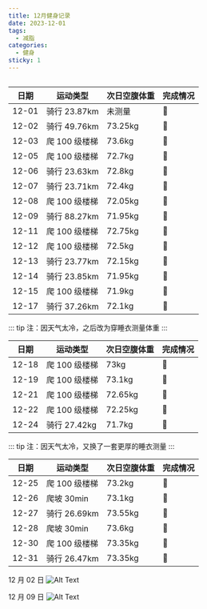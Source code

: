 ```yaml
---
title: 12月健身记录
date: 2023-12-01
tags:
  - 减脂
categories:
  - 健身
sticky: 1
---
```


<img src="https://www.ohpooh.space/%E5%81%A5%E8%BA%AB%2Fechart%2F202312.png" alt="">

<!-- more -->

| 日期  | 运动类型      | 次日空腹体重 | 完成情况 |
| ----- | ------------- | ------------ | -------- |
| 12-01 | 骑行 23.87km  | 未测量       | :100:    |
| 12-02 | 骑行 49.76km  | 73.25kg      | :100:    |
| 12-03 | 爬 100 级楼梯 | 73.6kg       | :100:    |
| 12-05 | 爬 100 级楼梯 | 72.7kg       | :100:    |
| 12-06 | 骑行 23.63km  | 72.8kg       | :100:    |
| 12-07 | 骑行 23.71km  | 72.4kg       | :100:    |
| 12-08 | 爬 100 级楼梯 | 72.05kg      | :100:    |
| 12-09 | 骑行 88.27km  | 71.95kg      | :100:    |
| 12-11 | 爬 100 级楼梯 | 72.75kg      | :100:    |
| 12-12 | 爬 100 级楼梯 | 72.5kg       | :100:    |
| 12-13 | 骑行 23.77km  | 72.15kg      | :100:    |
| 12-14 | 骑行 23.85km  | 71.95kg      | :100:    |
| 12-15 | 爬 100 级楼梯 | 71.9kg       | :100:    |
| 12-17 | 骑行 37.26km  | 72.1kg       | :100:    |

::: tip
注：因天气太冷，之后改为穿睡衣测量体重
:::

| 日期  | 运动类型      | 次日空腹体重 | 完成情况 |
| ----- | ------------- | ------------ | -------- |
| 12-18 | 爬 100 级楼梯 | 73kg         | :100:    |
| 12-19 | 爬 100 级楼梯 | 73.1kg       | :100:    |
| 12-21 | 爬 100 级楼梯 | 72.65kg      | :100:    |
| 12-22 | 爬 100 级楼梯 | 72.25kg      | :100:    |
| 12-24 | 骑行 27.42kg  | 71.7kg       | :100:    |

::: tip
注：因天气太冷，又换了一套更厚的睡衣测量
:::

| 日期  | 运动类型      | 次日空腹体重 | 完成情况 |
| ----- | ------------- | ------------ | -------- |
| 12-25 | 爬 100 级楼梯 | 73.2kg       | :100:    |
| 12-26 | 爬坡 30min    | 73.1kg       | :100:    |
| 12-27 | 骑行 26.69km  | 73.55kg      | :100:    |
| 12-28 | 爬坡 30min    | 73.6kg       | :100:    |
| 12-30 | 爬 100 级楼梯 | 73.35kg      | :100:    |
| 12-31 | 骑行 26.47km  | 73.35kg      | :100:    |

12 月 02 日
![Alt Text](https://www.ohpooh.space/%E5%81%A5%E8%BA%AB%2F%E9%AA%91%E8%A1%8C%2F20231202.jpg)

12 月 09 日
![Alt Text](https://www.ohpooh.space/%E5%81%A5%E8%BA%AB%2F%E9%AA%91%E8%A1%8C%2F20231209.jpg)
